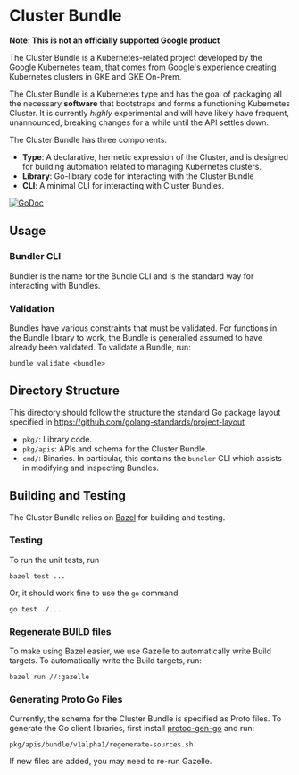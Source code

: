 # Cluster Bundle

**Note: This is not an officially supported Google product**

The Cluster Bundle is a Kubernetes-related project developed by the Google
Kubernetes team, that comes from Google's experience creating Kubernetes
clusters in GKE and GKE On-Prem.

The Cluster Bundle is a Kubernetes type and has the goal of packaging all the
necessary **software** that bootstraps and forms a functioning Kubernetes
Cluster. It is currently *highly* experimental and will have likely have
frequent, unannounced, breaking changes for a while until the API settles down.

The Cluster Bundle has three components:

*   **Type**: A declarative, hermetic expression of the Cluster, and is designed
    for building automation related to managing Kubernetes clusters.
*   **Library**: Go-library code for interacting with the Cluster Bundle
*   **CLI**: A minimal CLI for interacting with Cluster Bundles.

[![GoDoc](https://godoc.org/github.com/GoogleCloudPlatform/k8s-cluster-bundle?status.svg)](https://godoc.org/github.com/GoogleCloudPlatform/k8s-cluster-bundle)


## Usage

### Bundler CLI

Bundler is the name for the Bundle CLI and is the standard way for interacting
with Bundles.

### Validation

Bundles have various constraints that must be validated. For functions in the
Bundle library to work, the Bundle is generalled assumed to have already been
validated. To validate a Bundle, run:

```
bundle validate <bundle>
```

## Directory Structure

This directory should follow the structure the standard Go package layout
specified in https://github.com/golang-standards/project-layout

*   `pkg/`: Library code.
*   `pkg/apis`: APIs and schema for the Cluster Bundle.
*   `cmd/`: Binaries. In particular, this contains the `bundler` CLI which
    assists in modifying and inspecting Bundles.

## Building and Testing

The Cluster Bundle relies on [Bazel](https://bazel.build/) for building and
testing.

### Testing

To run the unit tests, run

```shell
bazel test ...
```

Or, it should work fine to use the `go` command

```shell
go test ./...
```

### Regenerate BUILD files

To make using Bazel easier, we use Gazelle to automatically write Build targets.
To automatically write the Build targets, run:

```shell
bazel run //:gazelle
```

### Generating Proto Go Files

Currently, the schema for the Cluster Bundle is specified as Proto files. To
generate the Go client libraries, first install
[protoc-gen-go](https://github.com/golang/protobuf#installation) and run:

```shell
pkg/apis/bundle/v1alpha1/regenerate-sources.sh
```

If new files are added, you may need to re-run Gazelle.
